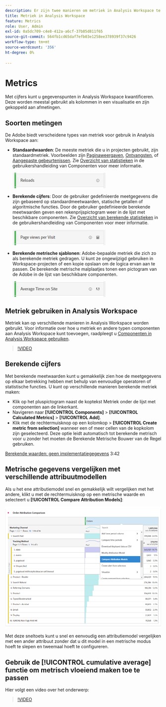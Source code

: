 ```yaml
---
description: Er zijn twee manieren om metriek in Analysis Workspace te gebruiken.
title: Metriek in Analysis Workspace
feature: Metrics
role: User, Admin
exl-id: 0a5dc709-c4e8-412a-a6cf-37b85d811f65
source-git-commit: 564fb1cd65daf7efb03e1258ee378939f37c9426
workflow-type: tm+mt
source-wordcount: '356'
ht-degree: 0%

---
```


# Metrics

Met cijfers kunt u gegevenspunten in Analysis Workspace kwantificeren. Deze worden meestal gebruikt als kolommen in een visualisatie en zijn gekoppeld aan afmetingen.

## Soorten metingen

De Adobe biedt verscheidene types van metriek voor gebruik in Analysis Workspace aan:

* **Standaardwaarden**: De meeste metriek die u in projecten gebruikt, zijn standaardmetriek. Voorbeelden zijn [Paginaweergaven](/help/components/metrics/page-views.md), [Ontvangsten](/help/components/metrics/revenue.md), of [Aangepaste gebeurtenissen](/help/components/metrics/custom-events.md). Zie [Overzicht van statistieken](/help/components/metrics/overview.md) in de gebruikershandleiding van Componenten voor meer informatie.

  ![Standaard metrisch](assets/standard-metric.png)

* **Berekende cijfers**: Door de gebruiker gedefinieerde meetgegevens die zijn gebaseerd op standaardmeetwaarden, statische getallen of algoritmische functies. Door de gebruiker gedefinieerde berekende meetwaarden geven een rekenprijspictogram weer in de lijst met beschikbare componenten. Zie [Overzicht van berekende statistieken](/help/components/c-calcmetrics/cm-overview.md) in de gebruikershandleiding van Componenten voor meer informatie.

  ![Berekende metrische waarde](assets/calculated-metric.png)

* **Berekende metrische sjablonen**: Adobe-bepaalde metriek die zich zo als berekende metriek gedragen. U kunt ze ongewijzigd gebruiken in Workspace-projecten of een kopie opslaan om de logica ervan aan te passen. De berekende metrische malplaatjes tonen een pictogram van de Adobe in de lijst van beschikbare componenten.

  ![Berekende metrische sjabloon](assets/calculated-metric-template.png)

## Metriek gebruiken in Analysis Workspace

Metriek kan op verschillende manieren in Analysis Workspace worden gebruikt. Voor informatie over hoe u metriek en andere typen componenten aan Analysis Workspace kunt toevoegen, raadpleegt u [Componenten in Analysis Workspace gebruiken](/help/analyze/analysis-workspace/components/use-components-in-workspace.md).

>[!VIDEO](https://video.tv.adobe.com/v/40817/?quality=12)

## Berekende cijfers

Met berekende meetwaarden kunt u gemakkelijk zien hoe de meetgegevens op elkaar betrekking hebben met behulp van eenvoudige operatoren of statistische functies. U kunt op verschillende manieren berekende metriek maken:

* Klik op het pluspictogram naast de koptekst Metriek onder de lijst met componenten aan de linkerkant.
* Navigeren naar **[!UICONTROL Components]** > **[!UICONTROL Calculated Metrics]** > **[!UICONTROL Add]**.
* Klik met de rechtermuisknop op een kolomkop > **[!UICONTROL Create metric from selection]** wanneer een of meer cellen van de kopkolom zijn geselecteerd. Deze optie leidt automatisch tot berekende metrisch voor u zonder het moeten de Berekende Metrische Bouwer van de Regel gebruiken.

[Berekende waarden: geen implementatiegegevens](https://experienceleague.adobe.com/docs/analytics-learn/tutorials/components/calculated-metrics/calculated-metrics-implementationless-metrics.html) 3:42

## Metrische gegevens vergelijken met verschillende attribuutmodellen

Als u het ene attributiemodel snel en gemakkelijk wilt vergelijken met het andere, klikt u met de rechtermuisknop op een metrische waarde en selecteert u **[!UICONTROL Compare Attribution Models]**:

![Kenmerk vergelijken](assets/compare-attribution.png)

Met deze sneltoets kunt u snel en eenvoudig een attributiemodel vergelijken met een ander attribuut zonder dat u dit model in een metrische modus hoeft te slepen en tweemaal hoeft te configureren.

## Gebruik de [!UICONTROL cumulative average] functie om metrisch vloeiend maken toe te passen

Hier volgt een video over het onderwerp:

>[!VIDEO](https://video.tv.adobe.com/v/27068/?quality=12)
